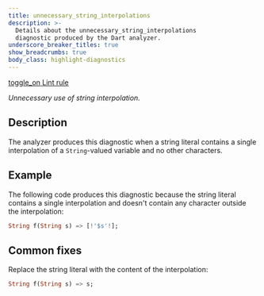 ```yaml
---
title: unnecessary_string_interpolations
description: >-
  Details about the unnecessary_string_interpolations
  diagnostic produced by the Dart analyzer.
underscore_breaker_titles: true
show_breadcrumbs: true
body_class: highlight-diagnostics
---
```


<div class="tags">
  <a class="tag-label"
      href="/tools/linter-rules/unnecessary_string_interpolations"
      title="Learn about the lint rule that enables this diagnostic."
      aria-label="Learn about the lint rule that enables this diagnostic."
      target="_blank">
    <span class="material-symbols" aria-hidden="true">toggle_on</span>
    <span>Lint rule</span>
  </a>
</div>

_Unnecessary use of string interpolation._

## Description

The analyzer produces this diagnostic when a string literal contains a
single interpolation of a `String`-valued variable and no other
characters.

## Example

The following code produces this diagnostic because the string literal
contains a single interpolation and doesn't contain any character outside
the interpolation:

```dart
String f(String s) => [!'$s'!];
```

## Common fixes

Replace the string literal with the content of the interpolation:

```dart
String f(String s) => s;
```
